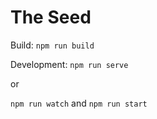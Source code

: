 # The Seed

Build:
`npm run build`

Development:
`npm run serve`

or

`npm run watch` and `npm run start`
